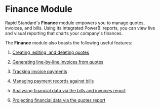 # Finance Module

Rapid Standard's **Finance** module empowers you to manage quotes, invoices, and bills. Using its integrated PowerBI reports, you can view live and visual reporting that charts your company's finances.

The **Finance** module also boasts the following useful features:

1. [Creating, editing, and deleting quotes](</docs/Rapid/2-Rapid Standard/4-Finance/1-Quotes/creating-editing-and-deleting-quotes/creating-editing-and-deleting-quotes.md>)

2. [Generating line-by-line invoices from quotes](</docs/Rapid/2-Rapid Standard/4-Finance/1-Quotes/Generating an Invoice from a Quote/Generating an Invoice from a Quote.md>)

3. [Tracking invoice payments](</docs/Rapid/2-Rapid Standard/4-Finance/2-Invoices/Invoice Payments/Invoice Payments.md>)

4. [Managing payment records against bills](</docs/Rapid/2-Rapid Standard/4-Finance/3-Bills/Creating Editing and Deleting a Payment Record Against a Bill/Creating Editing and Deleting a Payment Record Against a Bill.md>)

5. [Analysing financial data via the bills and invoices report](</docs/Rapid/2-Rapid Standard/4-Finance/4-Finance Reporting/Bills and Invoices Report/Bills and Invoices Report.md>)

6. [Projecting financial data via the quotes report](</docs/Rapid/2-Rapid Standard/4-Finance/4-Finance Reporting/Quotes Report/Quotes Report.md>)